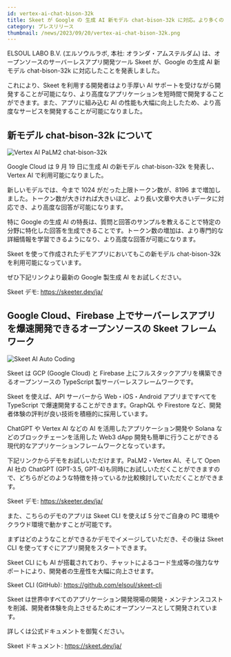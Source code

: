 ```yaml
---
id: vertex-ai-chat-bison-32k
title: Skeet が Google の 生成 AI 新モデル chat-bison-32k に対応。より多くのトークン利用が可能になり性能が大幅に向上しました。
category: プレスリリース
thumbnail: /news/2023/09/20/vertex-ai-chat-bison-32k.png
---
```


ELSOUL LABO B.V. (エルソウルラボ, 本社: オランダ・アムステルダム) は、オープンソースのサーバーレスアプリ開発ツール Skeet が、Google の生成 AI 新モデル chat-bison-32k に対応したことを発表しました。

これにより、Skeet を利用する開発者はより手厚い AI サポートを受けながら開発することが可能になり、より高度なアプリケーションを短時間で開発することができます。また、アプリに組み込む AI の性能も大幅に向上したため、より高度なサービスを開発することが可能になりました。

## 新モデル chat-bison-32k について

![Vertex AI PaLM2 chat-bison-32k](/news/2023/09/20/VertexAIChat32kJA.png)

Google Cloud は 9 月 19 日に生成 AI の新モデル chat-bison-32k を発表し、Vertex AI で利用可能になりました。

新しいモデルでは、今まで 1024 がだった上限トークン数が、8196 まで増加しました。トークン数が大きければ大きいほど、より長い文章や大きいデータに対応でき、より高度な回答が可能になります。

特に Google の生成 AI の特長は、質問と回答のサンプルを教えることで特定の分野に特化した回答を生成できることです。トークン数の増加は、より専門的な詳細情報を学習できるようになり、より高度な回答が可能になります。

Skeet を使って作成されたデモアプリにおいてもこの新モデル chat-bison-32k を利用可能になっています。

ぜひ下記リンクより最新の Google 製生成 AI をお試しください。

Skeet デモ: https://skeeter.dev/ja/

## Google Cloud、Firebase 上でサーバーレスアプリを爆速開発できるオープンソースの Skeet フレームワーク

![Skeet AI Auto Coding](/news/2023/09/15/SkeetJA.png)

Skeet は GCP (Google Cloud) と Firebase 上にフルスタックアプリを構築できるオープンソースの TypeScript 製サーバーレスフレームワークです。

Skeet を使えば、API サーバーから Web・iOS・Android アプリまですべてを TypeScript で爆速開発することができます。GraphQL や Firestore など、開発者体験の評判が良い技術を積極的に採用しています。

ChatGPT や Vertex AI などの AI を活用したアプリケーション開発や Solana などのブロックチェーンを活用した Web3 dApp 開発も簡単に行うことができる現代的なアプリケーションフレームワークとなっています。

下記リンクからデモをお試しいただけます。PaLM2・Vertex AI、そして Open AI 社の ChatGPT (GPT-3.5, GPT-4)も同時にお試しいただくことができますので、どちらがどのような特徴を持っているか比較検討していただくことができます。

Skeet デモ: https://skeeter.dev/ja/

また、こちらのデモのアプリは Skeet CLI を使えば 5 分でご自身の PC 環境やクラウド環境で動かすことが可能です。

まずはどのようなことができるかデモでイメージしていただき、その後は Skeet CLI を使ってすぐにアプリ開発をスタートできます。

Skeet CLI にも AI が搭載されており、チャットによるコード生成等の強力なサポートにより、開発者の生産性を大幅に向上させます。

Skeet CLI (GitHub): https://github.com/elsoul/skeet-cli

Skeet は世界中すべてのアプリケーション開発現場の開発・メンテナンスコストを削減、開発者体験を向上させるためにオープンソースとして開発されています。

詳しくは公式ドキュメントを御覧ください。

Skeet ドキュメント: https://skeet.dev/ja/
